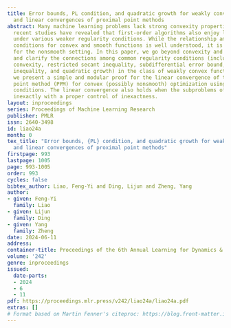 ```yaml
---
title: Error bounds, PL condition, and quadratic growth for weakly convex functions,
  and linear convergences of proximal point methods
abstract: Many machine learning problems lack strong convexity properties. Fortunately,
  recent studies have revealed that first-order algorithms also enjoy linear convergences
  under various weaker regularity conditions. While the relationship among different
  conditions for convex and smooth functions is well understood, it is not the case
  for the nonsmooth setting. In this paper, we go beyond convexity and smoothness,
  and clarify the connections among common regularity conditions (including strong
  convexity, restricted secant inequality, subdifferential error bound, Polyak-Łojasiewic
  inequality, and quadratic growth) in the class of weakly convex functions. In addition,
  we present a simple and modular proof for the linear convergence of the proximal
  point method (PPM) for convex (possibly nonsmooth) optimization using these regularity
  conditions. The linear convergence also holds when the subproblems of PPM are solved
  inexactly with a proper control of inexactness.
layout: inproceedings
series: Proceedings of Machine Learning Research
publisher: PMLR
issn: 2640-3498
id: liao24a
month: 0
tex_title: "Error bounds, {PL} condition, and quadratic growth for weakly convex functions,
  and linear convergences of proximal point methods"
firstpage: 993
lastpage: 1005
page: 993-1005
order: 993
cycles: false
bibtex_author: Liao, Feng-Yi and Ding, Lijun and Zheng, Yang
author:
- given: Feng-Yi
  family: Liao
- given: Lijun
  family: Ding
- given: Yang
  family: Zheng
date: 2024-06-11
address:
container-title: Proceedings of the 6th Annual Learning for Dynamics & Control Conference
volume: '242'
genre: inproceedings
issued:
  date-parts:
  - 2024
  - 6
  - 11
pdf: https://proceedings.mlr.press/v242/liao24a/liao24a.pdf
extras: []
# Format based on Martin Fenner's citeproc: https://blog.front-matter.io/posts/citeproc-yaml-for-bibliographies/
---
```

